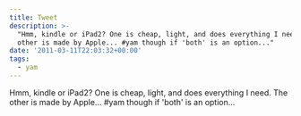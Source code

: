 ```yaml
---
title: Tweet
description: >-
  "Hmm, kindle or iPad2? One is cheap, light, and does everything I need. The
  other is made by Apple... #yam though if 'both' is an option..."
date: '2011-03-11T22:03:32+00:00'
tags:
  - yam
---
```

Hmm, kindle or iPad2? One is cheap, light, and does everything I need. The other is made by Apple... #yam though if 'both' is an option...
